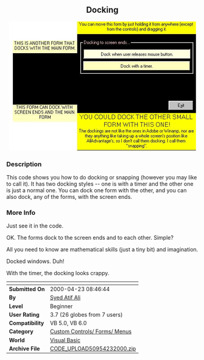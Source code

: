 ﻿<div align="center">

## Docking

<img src="PIC2000423058424300.jpg">
</div>

### Description

This code shows you how to do docking or snapping (however you may like to call it). It has two docking styles -- one is with a timer and the other one is just a normal one. You can dock one form with the other, and you can also dock, any of the forms, with the screen ends.
 
### More Info
 
Just see it in the code.

OK. The forms dock to the screen ends and to each other. Simple?

All you need to know are mathematical skills (just a tiny bit) and imagination.

Docked windows. Duh!

With the timer, the docking looks crappy.


<span>             |<span>
---                |---
**Submitted On**   |2000-04-23 08:46:44
**By**             |[Syed Atif Ali](https://github.com/Planet-Source-Code/PSCIndex/blob/master/ByAuthor/syed-atif-ali.md)
**Level**          |Beginner
**User Rating**    |3.7 (26 globes from 7 users)
**Compatibility**  |VB 5\.0, VB 6\.0
**Category**       |[Custom Controls/ Forms/  Menus](https://github.com/Planet-Source-Code/PSCIndex/blob/master/ByCategory/custom-controls-forms-menus__1-4.md)
**World**          |[Visual Basic](https://github.com/Planet-Source-Code/PSCIndex/blob/master/ByWorld/visual-basic.md)
**Archive File**   |[CODE\_UPLOAD50954232000\.zip](https://github.com/Planet-Source-Code/syed-atif-ali-docking__1-7503/archive/master.zip)








